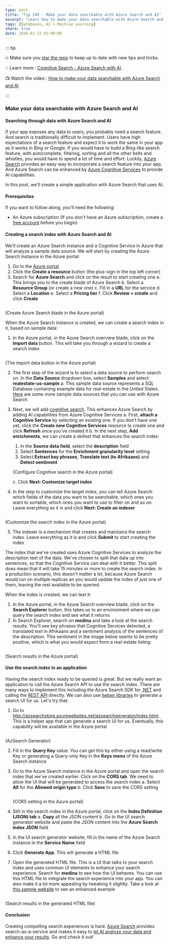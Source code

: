 ```yaml
---
type: post
title: "Tip 240 - Make your data searchable with Azure Search and AI"
excerpt: "Learn how to make your data searchable with Azure Search and AI"
tags: [Databases, AI + Machine Learning]
share: true
date: 2020-01-12 02:00:00
---
```


::: tip 

:fire: Make sure you [star the repo](https://github.com/Microsoft/AzureTipsAndTricks?WT.mc_id=azure-azuredevtips-azureappsdev) to keep up to date with new tips and tricks.

:bulb: Learn more : [Cognitive Search - Azure Search with AI](https://channel9.msdn.com/Shows/Azure-Friday/Cognitive-Search-Azure-Search-with-AI?WT.mc_id=ch9-azuredevtips-azureappsdev). 

:tv: Watch the video : [How to make your data searchable with Azure Search and AI](https://www.youtube.com/watch?v=OQDRNQD1LDk&list=PLLasX02E8BPCNCK8Thcxu-Y-XcBUbhFWC&index=4&t=0s?WT.mc_id=youtube-azuredevtips-azureappsdev)

:::

### Make your data searchable with Azure Search and AI

#### Searching through data with Azure Search and AI

If your app exposes any data to users, you probably need a search feature. And search is traditionally difficult to implement. Users have high expectations of a search feature and expect it to work the same in your app as it works in Bing or Google. If you would have to build a Bing-like search feature, with autocomplete, filtering, sorting and all the other bells and whistles, you would have to spend a lot of time and effort. Luckily, [Azure Search](https://azure.microsoft.com/services/search/?WT.mc_id=azure-azuredevtips-azureappsdev) provides an easy way to incorporate a search feature into your app. And Azure Search can be enhanced by [Azure Cognitive Services](https://azure.microsoft.com/services/cognitive-services/?WT.mc_id=azure-azuredevtips-azureappsdev) to provide AI capabilities.

In this post, we'll create a simple application with Azure Search that uses AI.

#### Prerequisites

If you want to follow along, you'll need the following:
* An Azure subscription (If you don't have an Azure subscription, create a [free account](https://azure.microsoft.com/free/?WT.mc_id=azure-azuredevtips-azureappsdev) before you begin)

#### Creating a search index with Azure Search and AI

We'll create an Azure Search instance and a Cognitive Service in Azure that will analyze a sample data source. 
We will start by creating the Azure Search instance in the Azure portal:

1. Go to the [Azure portal](https://portal.azure.com/?WT.mc_id=azure-azuredevtips-azureappsdev)
2. Click the **Create a resource** button (the plus-sign in the top left corner)
3. Search for **Azure Search** and click on the result to start creating one
   a. This brings you to the create blade of Azure Search
   b. Select a **Resource Group** (or create a new one)
   c. Fill in a **URL** for the service
   d. Select a **Location**
   e. Select a **Pricing tier**
   f. Click **Review + create** and click **Create**

<img :src="$withBase('/files/38createazuresearch.png')">

(Create Azure Search blade in the Azure portal)   

When the Azure Search instance is created, we can create a search index in it, based on sample data:
1. In the Azure portal, in the Azure Search overview blade, click on the **Import data** button. This will take you through a wizard to create a search index

<img :src="$withBase('/files/38importdatabutton.png')">

(The import data button in the Azure portal)

2. The first step of the wizard is to select a data source to perform search on. In the **Data Source** dropdown box, select **Samples** and select **realestate-us-sample**
   a. This sample data source represents a SQL Database containing example data for real-estate in the United States. [Here](https://azure.microsoft.com/resources/samples/azure-search-sample-data/?WT.mc_id=azure-azuredevtips-azureappsdev) are some more sample data sources that you can use with Azure Search
3. Next, we will add [cognitive search](https://docs.microsoft.com/azure/search/cognitive-search-concept-intro?WT.mc_id=docs-azuredevtips-azureappsdev). This enhances Azure Search by adding AI capabilities from Azure Cognitive Services
   a. First, **attach a Cognitive Service** by selecting an existing one. If you don't have one yet, click the **Create new Cognitive Services** resource to create one and click **Refresh** once you've created it
   b. In the next step, **Add enrichments**, we can create a skillset that enhances the search index:
   1. In the **Source data field**, select the **description** field
   2. Select **Sentences** for the **Enrichment granularity level** setting
   3. Select **Extract key phrases**, **Translate text (to Afrikaans)** and **Detect sentiment**
   
    <img :src="$withBase('/files/38cognitivesearch.png')">

    (Configure Cognitive search in the Azure portal)

   c. Click **Next: Customize target index**
4. In the step to customize the target index, you can tell Azure Search which fields of the data you want to be searchable, which ones you want to sortable, which ones you want to use to filter on and so on. Leave everything as it is and click **Next: Create an indexer**

<img :src="$withBase('/files/38customizeindex.png')">

(Customize the search index in the Azure portal)

5. The indexer is a mechanism that creates and maintains the search index. Leave everything as it is and click **Submit** to start creating the index

The index that we've created uses Azure Cognitive Services to analyze the description text of the data. We've chosen to split that data up into sentences, so that the Cognitive Service can deal with it better. This split does mean that it will take 15 minutes or more to create the search index. In a production scenario, this doesn't matter a lot, because Azure Search would run on multiple replicas an you would update the index of just one of them, leaving the rest available to be queried.

When the index is created, we can test it:
1. In the Azure portal, in the Azure Search overview blade, click on the **Search Explorer** button. this takes us to an environment where we can query the search index and see what it returns
2. In Search Explorer, search on **medina** and take a look at the search results. You'll see key phrases that Cognitive Services detected, a translated text in Afrikaans and a sentiment analysis of the sentences of the description. This sentiment in the image below seems to be pretty positive, which is what you would expect from a real-estate listing:

<img :src="$withBase('/files/38searchresults1.png')">

(Search results in the Azure portal)

#### Use the search index in an application
Having the search index ready to be queried is great. But we really want an application to call the Azure Search API to use the search index. There are many ways to implement this including the Azure Search SDK for [.NET](https://docs.microsoft.com/dotnet/api/overview/azure/search?view=azure-dotnet&WT.mc_id=docs-azuredevtips-azureappsdev) and calling the [REST API](https://docs.microsoft.com/en-us/rest/api/searchservice/Search-Documents?WT.mc_id=docs-azuredevtips-azureappsdev) directly. We can also use [helper libraries](https://github.com/EvanBoyle/AzSearch.js?WT.mc_id=code-azuredevtips-azureappsdev) to generate a search UI for us. Let's try that:

1. Go to http://azsearchstore.azurewebsites.net/azsearchgenerator/index.html. This is a helper app that can generate a search UI for us. Eventually, this capability will be available in the Azure portal

<img :src="$withBase('/files/38generateapp.png')">

(AzSearch Generator)

2. Fill in the **Query Key** value. You can get this by either using a read/write Key or generating a Query-only Key in the **Keys menu** of the Azure Search instance
3. Go to the Azure Search instance in the Azure portal and open the search index that we've created earlier. Click on the **CORS tab**. We need to allow the UI that will be generated to access the search index
   a. Select **All** for the **Allowed origin type**
   b. Click **Save** to save the CORS setting

    <img :src="$withBase('/files/38cors.png')">

    (CORS setting in the Azure portal)

4. Still in the search index in the Azure portal, click on the **Index Definition (JSON) tab**
   a. **Copy** all the JSON content
   b. Go to the UI search generator website and paste the JSON content into the **Azure Search index JSON** field
5. In the UI search generator website, fill in the name of the Azure Search instance in the **Service Name** field
6. Click **Generate App**. This will generate a HTML file
7. Open the generated HTML file. This is a UI that talks to your search index and uses common UI elements to enhance your search experience. Search for **medina** to see how the UI behaves. You can use this HTML file to integrate the search experience into your app. You can also make it a lot more appealing by tweaking it slightly. Take a look at [this sample website](http://azsearchstore.azurewebsites.net/realestate.html) to see an enhanced example

<img :src="$withBase('/files/38searchresults.png')">

(Search results in the generated HTML file)

#### Conclusion

Creating compelling search experiences is hard. [Azure Search](https://azure.microsoft.com/services/search/?WT.mc_id=azure-azuredevtips-azureappsdev) provides search-as-a-service and makes it easy to [let AI analyze your data and enhance your results](https://docs.microsoft.com/azure/search/cognitive-search-concept-intro?WT.mc_id=docs-azuredevtips-azureappsdev). Go and check it out!